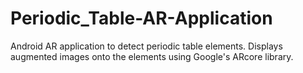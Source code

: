 # Periodic_Table-AR-Application
 Android AR application to detect periodic table elements. Displays augmented images onto the elements using Google's ARcore library.
